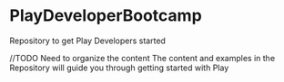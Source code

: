 PlayDeveloperBootcamp
=====================

Repository to get Play Developers started

//TODO Need to organize the content 
The content and examples in the Repository will guide you through getting started with Play
